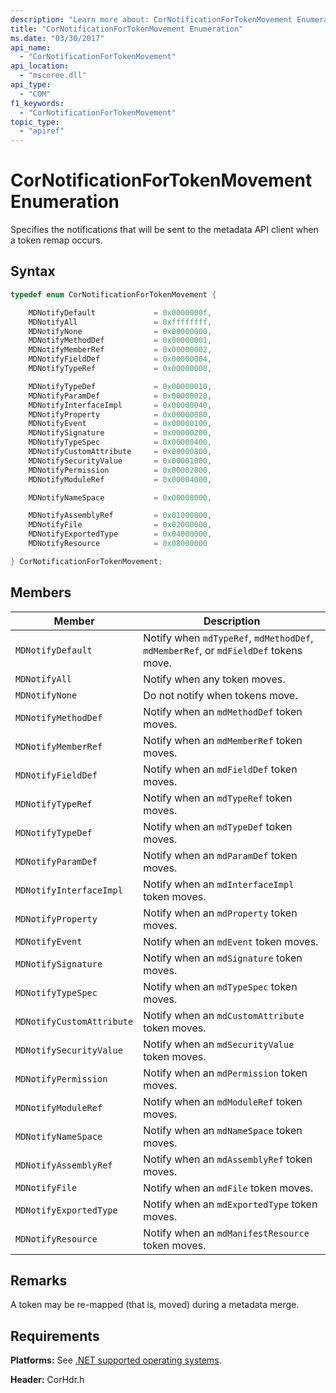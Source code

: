```yaml
---
description: "Learn more about: CorNotificationForTokenMovement Enumeration"
title: "CorNotificationForTokenMovement Enumeration"
ms.date: "03/30/2017"
api_name:
  - "CorNotificationForTokenMovement"
api_location:
  - "mscoree.dll"
api_type:
  - "COM"
f1_keywords:
  - "CorNotificationForTokenMovement"
topic_type:
  - "apiref"
---
```

# CorNotificationForTokenMovement Enumeration

Specifies the notifications that will be sent to the metadata API client when a token remap occurs.

## Syntax

```cpp
typedef enum CorNotificationForTokenMovement {

    MDNotifyDefault             = 0x0000000f,
    MDNotifyAll                 = 0xffffffff,
    MDNotifyNone                = 0x00000000,
    MDNotifyMethodDef           = 0x00000001,
    MDNotifyMemberRef           = 0x00000002,
    MDNotifyFieldDef            = 0x00000004,
    MDNotifyTypeRef             = 0x00000008,

    MDNotifyTypeDef             = 0x00000010,
    MDNotifyParamDef            = 0x00000020,
    MDNotifyInterfaceImpl       = 0x00000040,
    MDNotifyProperty            = 0x00000080,
    MDNotifyEvent               = 0x00000100,
    MDNotifySignature           = 0x00000200,
    MDNotifyTypeSpec            = 0x00000400,
    MDNotifyCustomAttribute     = 0x00000800,
    MDNotifySecurityValue       = 0x00001000,
    MDNotifyPermission          = 0x00002000,
    MDNotifyModuleRef           = 0x00004000,

    MDNotifyNameSpace           = 0x00008000,

    MDNotifyAssemblyRef         = 0x01000000,
    MDNotifyFile                = 0x02000000,
    MDNotifyExportedType        = 0x04000000,
    MDNotifyResource            = 0x08000000

} CorNotificationForTokenMovement;
```

## Members

|Member|Description|
|------------|-----------------|
|`MDNotifyDefault`|Notify when `mdTypeRef`, `mdMethodDef`, `mdMemberRef`, or `mdFieldDef` tokens move.|
|`MDNotifyAll`|Notify when any token moves.|
|`MDNotifyNone`|Do not notify when tokens move.|
|`MDNotifyMethodDef`|Notify when an `mdMethodDef` token moves.|
|`MDNotifyMemberRef`|Notify when an `mdMemberRef` token moves.|
|`MDNotifyFieldDef`|Notify when an `mdFieldDef` token moves.|
|`MDNotifyTypeRef`|Notify when an `mdTypeRef` token moves.|
|`MDNotifyTypeDef`|Notify when an `mdTypeDef` token moves.|
|`MDNotifyParamDef`|Notify when an `mdParamDef` token moves.|
|`MDNotifyInterfaceImpl`|Notify when an `mdInterfaceImpl` token moves.|
|`MDNotifyProperty`|Notify when an `mdProperty` token moves.|
|`MDNotifyEvent`|Notify when an `mdEvent` token moves.|
|`MDNotifySignature`|Notify when an `mdSignature` token moves.|
|`MDNotifyTypeSpec`|Notify when an `mdTypeSpec` token moves.|
|`MDNotifyCustomAttribute`|Notify when an `mdCustomAttribute` token moves.|
|`MDNotifySecurityValue`|Notify when an `mdSecurityValue` token moves.|
|`MDNotifyPermission`|Notify when an `mdPermission` token moves.|
|`MDNotifyModuleRef`|Notify when an `mdModuleRef` token moves.|
|`MDNotifyNameSpace`|Notify when an `mdNameSpace` token moves.|
|`MDNotifyAssemblyRef`|Notify when an `mdAssemblyRef` token moves.|
|`MDNotifyFile`|Notify when an `mdFile` token moves.|
|`MDNotifyExportedType`|Notify when an `mdExportedType` token moves.|
|`MDNotifyResource`|Notify when an `mdManifestResource` token moves.|

## Remarks

 A token may be re-mapped (that is, moved) during a metadata merge.

## Requirements

 **Platforms:** See [.NET supported operating systems](https://github.com/dotnet/core/blob/main/os-lifecycle-policy.md).

 **Header:** CorHdr.h
